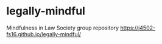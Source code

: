 # legally-mindful
Mindfulness in Law Society group repository
https://j4502-fs16.github.io/legally-mindful/
